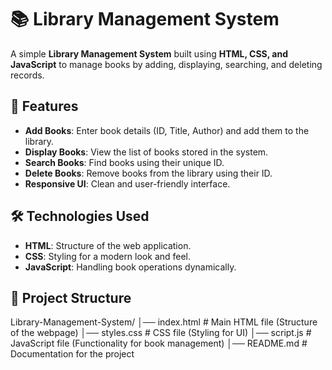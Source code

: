 # 📚 Library Management System

A simple **Library Management System** built using **HTML, CSS, and JavaScript** to manage books by adding, displaying, searching, and deleting records.

## 🚀 Features

- **Add Books**: Enter book details (ID, Title, Author) and add them to the library.
- **Display Books**: View the list of books stored in the system.
- **Search Books**: Find books using their unique ID.
- **Delete Books**: Remove books from the library using their ID.
- **Responsive UI**: Clean and user-friendly interface.

## 🛠️ Technologies Used

- **HTML**: Structure of the web application.
- **CSS**: Styling for a modern look and feel.
- **JavaScript**: Handling book operations dynamically.

## 📂 Project Structure
Library-Management-System/
│── index.html       # Main HTML file (Structure of the webpage)
│── styles.css       # CSS file (Styling for UI)
│── script.js        # JavaScript file (Functionality for book management)
│── README.md        # Documentation for the project


